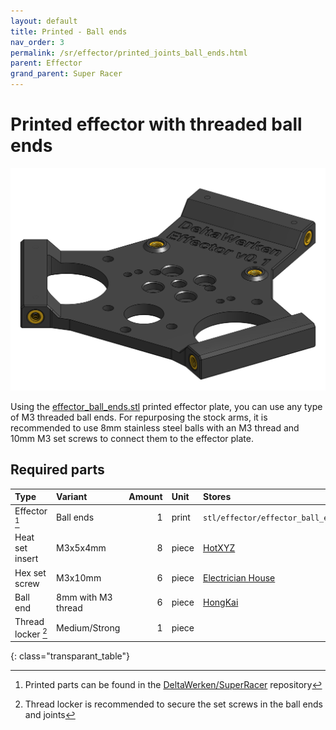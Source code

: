 ```yaml
---
layout: default
title: Printed - Ball ends
nav_order: 3
permalink: /sr/effector/printed_joints_ball_ends.html
parent: Effector
grand_parent: Super Racer
---
```


# Printed effector with threaded ball ends

![Effector with M3 threads](/assets/images/sr/effector/effector_printed_joints_ball_ends.png)

Using the [effector_ball_ends.stl](https://github.com/DeltaWerken/SuperRacer/raw/main/stl/effector/effector_ball_ends.stl?download=) printed effector plate, you can use any type of M3 threaded ball ends. For repurposing the stock arms, it is recommended to use 8mm stainless steel balls with an M3 thread and 10mm M3 set screws to connect them to the effector plate.

## Required parts

| Type              | Variant                           | Amount | Unit  |                           Stores                            |
|:------------------|:----------------------------------|-------:|:------|:------------------------------------------------------------|
| Effector [^1]     | Ball ends                         |      1 | print | `stl/effector/effector_ball_ends.stl`                       |
| Heat set insert   | M3x5x4mm                          |      8 | piece | [HotXYZ](https://s.click.aliexpress.com/e/_DCJCPgh)         |
| Hex set screw     | M3x10mm                           |      6 | piece | [Electrician House](https://s.click.aliexpress.com/e/_DCHTQLb) |
| Ball end          | 8mm with M3 thread                |      6 | piece | [HongKai](https://s.click.aliexpress.com/e/_DC1Rs49)        |
| Thread locker [^2]| Medium/Strong                     |      1 | piece |                                                             |
{: class="transparant_table"}

[^1]: Printed parts can be found in the [DeltaWerken/SuperRacer](https://github.com/DeltaWerken/SuperRacer) repository
[^2]: Thread locker is recommended to secure the set screws in the ball ends and joints